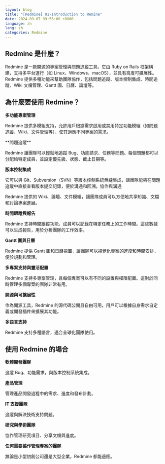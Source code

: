 ```yaml
---
layout: blog
title: "[Redmine] 01-Introduction to Remine"
date: 2024-09-07 09:56:00 +0800
language: zh
lang: zh
categories: Redmine
---
```


## Redmine 是什麼？
		
<p class="text-wrap mx-2">
Redmine 是一款開源的專案管理與問題追蹤工具。它由 Ruby on Rails 框架構建，支持多平台運行（如 Linux、Windows、macOS），並具有高度可擴展性。Redmine 提供多種功能來幫助團隊協作，包括問題追蹤、版本控制集成、時間追蹤、Wiki 文檔管理、Gantt 圖、日曆、論壇等。
</p>

## 為什麼要使用 Redmine？

**多功能專案管理**
<p class="text-wrap mx-2">
Redmine 提供多模組支持，允許用戶根據需求啟用或禁用特定功能模組（如問題追蹤、Wiki、文件管理等），使其適應不同專案的需求。
</p>
**問題追蹤**

<p class="text-wrap mx-2">
Redmine 讓團隊可以輕鬆地追蹤 Bug、功能請求、任務等問題。每個問題都可以分配給特定成員，並設定優先級、狀態、截止日期等。
</p>

**版本控制集成**

<p class="text-wrap mx-2">
它可以與 Git、Subversion（SVN）等版本控制系統無縫集成，讓團隊能夠在問題追蹤中直接查看版本提交記錄，便於溝通和回溯。協作與溝通

Redmine 提供的 Wiki、論壇、文件模組，讓團隊成員可以方便地共享知識、文檔和討論專案進展。
</p>

**時間跟蹤與報告**

<p class="text-wrap mx-2">
Redmine 支持時間跟蹤功能，成員可以記錄在特定任務上的工作時間。這些數據可以生成報告，用於分析團隊的工作效率。
</p>

**Gantt 圖與日曆**

<p class="text-wrap mx-2">
Redmine 提供 Gantt 圖和日曆視圖，讓團隊可以視覺化專案的進度和時間安排，便於規劃和管理。
</p>

**多專案支持與靈活配置**

<p class="text-wrap mx-2">
Redmine 支持多專案管理，且每個專案可以有不同的設置與權限配置。這對於同時管理多個專案的團隊非常有用。
</p>

**開源與可擴展性**

<p class="text-wrap mx-2">
作為開源工具，Redmine 的源代碼公開且自由可用，用戶可以根據自身需求自定義或開發插件來擴展其功能。
</p>

**多語言支持**

<p class="text-wrap mx-2">
Redmine 支持多種語言，適合全球化團隊使用。
</p>

## 使用 Redmine 的場合

**軟體開發團隊**

<p class="text-wrap mx-2">
追蹤 Bug、功能需求，與版本控制系統集成。
</p>		

**產品管理**

<p class="text-wrap mx-2">
管理產品開發過程中的需求、進度和發布計劃。
</p>
		
**IT 支援團隊**

<p class="text-wrap mx-2">
追蹤與解決技術支持問題。
</p>		

**研究與學術團隊**

<p class="text-wrap mx-2">
協作管理研究項目、分享文檔與進度。
</p>		

**任何需要協作管理專案的團隊**

<p class="text-wrap mx-2">
無論是小型初創公司還是大型企業，Redmine 都能適應。
</p>